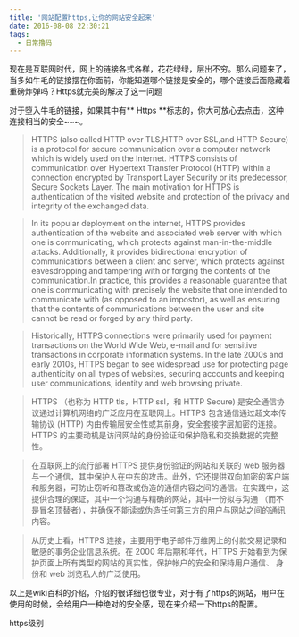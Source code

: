 ```yaml
---
title: '网站配置https,让你的网站安全起来'
date: 2016-08-08 22:30:21
tags:
  - 日常撸码
---
```


现在是互联网时代，网上的链接各式各样，花花绿绿，层出不穷。那么问题来了，当多如牛毛的链接摆在你面前，你能知道哪个链接是安全的，哪个链接后面隐藏着重磅炸弹吗？Https就完美的解决了这一问题

<!-- more -->

对于堕入牛毛的链接，如果其中有** Https **标志的，你大可放心去点击，这种连接相当的安全~~~。

>HTTPS (also called HTTP over TLS,HTTP over SSL,and HTTP Secure) is a protocol for secure communication over a computer network which is widely used on the Internet. HTTPS consists of communication over Hypertext Transfer Protocol (HTTP) within a connection encrypted by Transport Layer Security or its predecessor, Secure Sockets Layer. The main motivation for HTTPS is authentication of the visited website and protection of the privacy and integrity of the exchanged data.

>In its popular deployment on the internet, HTTPS provides authentication of the website and associated web server with which one is communicating, which protects against man-in-the-middle attacks. Additionally, it provides bidirectional encryption of communications between a client and server, which protects against eavesdropping and tampering with or forging the contents of the communication.In practice, this provides a reasonable guarantee that one is communicating with precisely the website that one intended to communicate with (as opposed to an impostor), as well as ensuring that the contents of communications between the user and site cannot be read or forged by any third party.

>Historically, HTTPS connections were primarily used for payment transactions on the World Wide Web, e-mail and for sensitive transactions in corporate information systems. In the late 2000s and early 2010s, HTTPS began to see widespread use for protecting page authenticity on all types of websites, securing accounts and keeping user communications, identity and web browsing private.


>HTTPS （也称为 HTTP tls，HTTP ssl，和 HTTP Secure) 是安全通信协议通过计算机网络的广泛应用在互联网上。HTTPS 包含通信通过超文本传输协议 (HTTP) 内由传输层安全性或其前身，安全套接字层加密的连接。HTTPS 的主要动机是访问网站的身份验证和保护隐私和交换数据的完整性。

>在互联网上的流行部署 HTTPS 提供身份验证的网站和关联的 web 服务器与一个通信，其中保护人在中东的攻击。此外，它还提供双向加密的客户端和服务器，可防止窃听和篡改或伪造的通信内容之间的通信。在实践中，这提供合理的保证，其中一个沟通与精确的网站，其中一份拟与沟通 （而不是冒名顶替者），并确保不能读或伪造任何第三方的用户与网站之间的通讯内容。

>从历史上看，HTTPS 连接，主要用于电子邮件万维网上的付款交易记录和敏感的事务企业信息系统。在 2000 年后期和年代，HTTPS 开始看到为保护页面上所有类型的网站的真实性，保护帐户的安全和保持用户通信、 身份和 web 浏览私人的广泛使用。

以上是wiki百科的介绍，介绍的很详细也很专业，对于有了https的网站，用户在使用的时候，会给用户一种绝对的安全感，现在来介绍一下https的配置。

https级别
